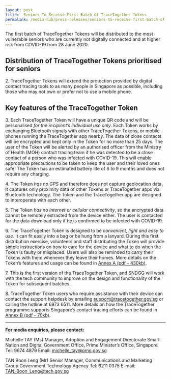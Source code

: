 ```yaml
---
layout: post
title:  Seniors To Receive First Batch Of TraceTogether Tokens
permalink: /media-hub/press-releases/seniors-to-receive-first-batch-of-tracetogether-tokens
---
```


The first batch of TraceTogether Tokens will be distributed to the most vulnerable seniors who are currently not digitally connected and at higher risk from COVID-19 from 28 June 2020.

## Distribution of TraceTogether Tokens prioritised for seniors

2\. TraceTogether Tokens will extend the protection provided by digital contact tracing tools to as many people in Singapore as possible, including those who may not own or prefer not to use a mobile phone.

## Key features of the TraceTogether Token

3\. Each TraceTogether Token will have a unique QR code and will be personalised _for the recipient’s individual use only_. Each Token works by exchanging Bluetooth signals with other TraceTogether Tokens, or mobile phones running the TraceTogether app nearby. The data of close contacts will be encrypted and kept only in the Token for no more than 25 days. The user of the Token will be alerted by an authorised officer from the Ministry of Health (MOH) contact tracing team if he was detected to be a close contact of a person who was infected with COVID-19. This will enable appropriate precautions to be taken to keep the user and their loved ones safe. The Token has an estimated battery life of 6 to 9 months and does not require any charging.

4\. The Token _has no GPS_ and therefore does not capture geolocation data. It captures only proximity data of other Tokens or TraceTogether apps via Bluetooth technology. The Token and the TraceTogether app are designed to interoperate with each other.

5\. The Token _has no Internet or cellular connectivity_, so the encrypted data cannot be remotely extracted from the device either. The user is contacted for the data download only if he is confirmed to be infected with COVID-19.

6\. The TraceTogether Token is designed to be _convenient, light and easy to use_. It can fit easily into a bag or be hung from a lanyard. During this first distribution exercise, volunteers and staff distributing the Token will provide simple instructions on how to care for the device and what to do when the Token is faulty or misplaced. Users will also be reminded to carry their Tokens with them whenever they leave their homes. More details on the Token’s features and usage can be found in [Annex A (pdf - 430kb)](/files/press-releases/2020/care-instructions-tt-tokens-annex-a.pdf).

7\. This is the first version of the TraceTogether Token, and SNDGG will work with the tech community to improve on the design and functionality of the Token for subsequent batches.

8\. TraceTogether Token users who require assistance with their device can contact the support helpdesk by emailing  [support@tracetogether.gov.sg](mailto:support@tracetogether.gov.sg)  or calling the hotline at 6973 6511. More details on how the TraceTogether programme supports Singapore’s contact tracing efforts can be found in [Annex B (pdf - 70kb)](/files/press-releases/2020/digital-tools-for-effective-contact-tracing-annex-b.pdf).

---

**For media enquiries, please contact:**

Michelle TAY (Ms)
Manager, Adoption and Engagement Directorate
Smart Nation and Digital Government Office, Prime Minister’s Office, Singapore
Tel: 9674 4879
Email:  [michelle_tay@pmo.gov.sg](mailto:michelle_tay@pmo.gov.sg)

TAN Boon Leng (Mr)
Senior Manager, Communications and Marketing Group
Government Technology Agency
Tel: 6211 0375
E-mail:  [TAN_Boon_Leng@tech.gov.sg](mailto:TAN_Boon_Leng@tech.gov.sg)
